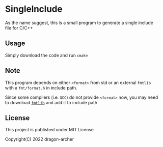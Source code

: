 # SingleInclude

As the name suggest, this is a small program to generate a single include file for C/C++

## Usage

Simply download the code and run `cmake`

## Note

This program depends on either `<format>` from std or an external `fmtlib` with a `fmt/format.h` in include path.

Since some compilers (i.e. `GCC`) do not provide `<format>` now, you may need to download [`fmtlib`](https://github.com/fmtlib/fmt) and add it to include path

## License

This project is published under MIT License

Copyright(C) 2022 dragon-archer
